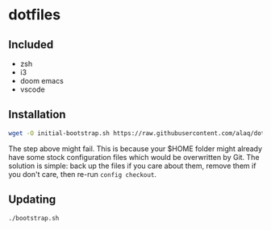 # dotfiles

## Included
- zsh
- i3
- doom emacs
- vscode

## Installation

```sh
wget -O initial-bootstrap.sh https://raw.githubusercontent.com/alaq/dotfiles/master/bootstrap.sh && initial-bootstrap.sh && rm initial-bootstrap.sh
```

The step above might fail. This is because your $HOME folder might already have some stock configuration files which would be overwritten by Git. The solution is simple: back up the files if you care about them, remove them if you don't care, then re-run `config checkout`.

## Updating

``` sh
./bootstrap.sh
```
